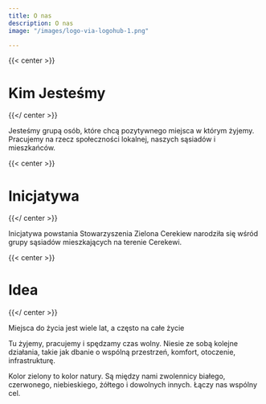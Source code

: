 ```yaml
---
title: O nas
description: O nas
image: "/images/logo-via-logohub-1.png"

---
```

{{< center >}}

# Kim Jesteśmy

{{</ center >}}

Jesteśmy grupą osób, które chcą  pozytywnego  miejsca w którym żyjemy. Pracujemy na rzecz społeczności lokalnej, naszych sąsiadów i mieszkańców.

{{< center >}}

# **Inicjatywa**

{{</ center >}}

Inicjatywa powstania Stowarzyszenia Zielona Cerekiew narodziła się  wśród grupy sąsiadów mieszkających na terenie Cerekewi.

{{< center >}}

# **Idea**

{{</ center >}}

Miejsca do życia jest wiele lat, a często na całe życie

Tu żyjemy, pracujemy i spędzamy czas wolny. Niesie ze sobą kolejne działania, takie jak dbanie o wspólną przestrzeń, komfort, otoczenie, infrastrukturę. 

Kolor zielony to kolor natury. Są między nami zwolennicy białego, czerwonego, niebieskiego, żółtego i dowolnych innych. Łączy nas wspólny cel.